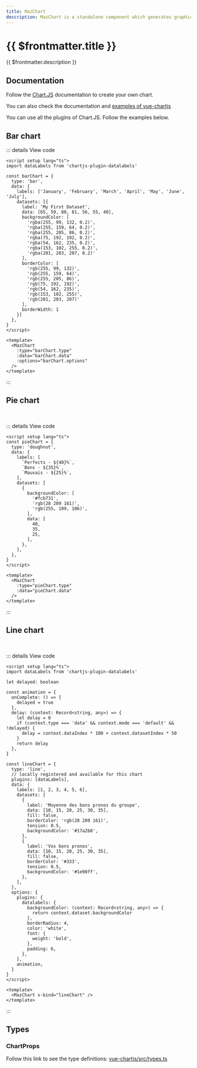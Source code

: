 ```yaml
---
title: MazChart
description: MazChart is a standalone component which generates graphics & charts with chart.js
---
```


# {{ $frontmatter.title }}

{{ $frontmatter.description }}

## Documentation

Follow the [Chart.JS](https://www.chartjs.org/docs/latest/) documentation to create your own chart.

You can also check the documentation and [examples of vue-chartjs](https://vue-chartjs.org/examples/)

You can use all the plugins of Chart.JS. Follow the examples below.

## Bar chart

<MazChart
  v-bind="{ ...barChart }"
/>

::: details View code

```vue
<script setup lang="ts">
import dataLabels from 'chartjs-plugin-datalabels'

const barChart = {
  type: 'bar',
  data: {
    labels: ['January', 'February', 'March', 'April', 'May', 'June', 'July'],
    datasets: [{
      label: 'My First Dataset',
      data: [65, 59, 80, 81, 56, 55, 40],
      backgroundColor: [
        'rgba(255, 99, 132, 0.2)',
        'rgba(255, 159, 64, 0.2)',
        'rgba(255, 205, 86, 0.2)',
        'rgba(75, 192, 192, 0.2)',
        'rgba(54, 162, 235, 0.2)',
        'rgba(153, 102, 255, 0.2)',
        'rgba(201, 203, 207, 0.2)'
      ],
      borderColor: [
        'rgb(255, 99, 132)',
        'rgb(255, 159, 64)',
        'rgb(255, 205, 86)',
        'rgb(75, 192, 192)',
        'rgb(54, 162, 235)',
        'rgb(153, 102, 255)',
        'rgb(201, 203, 207)'
      ],
      borderWidth: 1
    }]
  },
}
</script>

<template>
  <MazChart
    :type="barChart.type"
    :data="barChart.data"
    :options="barChart.options"
  />
</template>
```

:::

## Pie chart

<br/>

<MazChart
  :type="pieChart.type"
  :data="pieChart.data"
  :options="pieChart.options"
/>

::: details View code

```vue
<script setup lang="ts">
const pieChart = {
  type: 'doughnut',
  data: {
    labels: [
      `Perfects - ${40}%`,
      `Bons - ${35}%`,
      `Mauvais - ${25}%`,
    ],
    datasets: [
      {
        backgroundColor: [
          '#fcb731',
          'rgb(28 209 161)',
          'rgb(255, 109, 106)',
        ],
        data: [
          40,
          35,
          25,
        ],
      },
    ],
  },
}
</script>

<template>
  <MazChart
    :type="pieChart.type"
    :data="pieChart.data"
  />
</template>
```

:::

## Line chart

<br/>

<MazChart v-bind="lineChart" />

::: details View code

```vue
<script setup lang="ts">
import dataLabels from 'chartjs-plugin-datalabels'

let delayed: boolean

const animation = {
  onComplete: () => {
    delayed = true
  },
  delay: (context: Record<string, any>) => {
    let delay = 0
    if (context.type === 'data' && context.mode === 'default' && !delayed) {
      delay = context.dataIndex * 100 + context.datasetIndex * 50
    }
    return delay
  },
}

const lineChart = {
  type: 'line',
  // locally registered and available for this chart
  plugins: [dataLabels],
  data: {
    labels: [1, 2, 3, 4, 5, 6],
    datasets: [
      {
        label: 'Moyenne des bons pronos du groupe',
        data: [10, 15, 20, 25, 30, 35],
        fill: false,
        borderColor: 'rgb(28 209 161)',
        tension: 0.5,
        backgroundColor: '#17a2b8',
      },
      {
        label: 'Vos bons pronos',
        data: [10, 15, 20, 25, 30, 35],
        fill: false,
        borderColor: '#333',
        tension: 0.5,
        backgroundColor: '#1e90ff',
      },
    ],
  },
  options: {
    plugins: {
      datalabels: {
        backgroundColor: (context: Record<string, any>) => {
          return context.dataset.backgroundColor
        },
        borderRadius: 4,
        color: 'white',
        font: {
          weight: 'bold',
        },
        padding: 6,
      },
    },
    animation,
  }
}
</script>

<template>
  <MazChart v-bind="lineChart" />
</template>
```

:::

<script setup lang="ts">
  import dataLabels from 'chartjs-plugin-datalabels'

  let delayed: boolean

  const animation = {
    onComplete: () => {
      delayed = true
    },
    delay: (context: Record<string, any>) => {
      let delay = 0
      if (context.type === 'data' && context.mode === 'default' && !delayed) {
        delay = context.dataIndex *100 + context.datasetIndex* 50
      }
      return delay
    },
  }

  const pieChart = {
    type: 'doughnut',
    data: {
      labels: [
        `Perfects - ${40}%`,
        `Bons - ${35}%`,
        `Mauvais - ${25}%`,
      ],
      datasets: [
        {
          backgroundColor: [
            '#fcb731',
            'rgb(28 209 161)',
            'rgb(255, 109, 106)',
          ],
          data: [
            40,
            35,
            25,
          ],
        },
      ],
    },
  }

  const lineChart = {
    type: 'line',
    // locally registered and available for this chart
    plugins: [dataLabels],
    data: {
      labels: [1, 2, 3, 4, 5, 6],
      datasets: [
        {
          label: 'Moyenne des bons pronos du groupe',
          data: [10, 15, 20, 25, 30, 35],
          fill: false,
          borderColor: 'rgb(28 209 161)',
          tension: 0.5,
          backgroundColor: '#17a2b8',
        },
        {
          label: 'Vos bons pronos',
          data: [20, 15, 15, 30, 22, 40],
          fill: false,
          borderColor: '#333',
          tension: 0.5,
          backgroundColor: '#1e90ff',
        },
      ],
    },
    options: {
      plugins: {
        datalabels: {
          backgroundColor: (context: Record<string, any>) => {
            return context.dataset.backgroundColor
          },
          borderRadius: 4,
          color: 'white',
          font: {
            weight: 'bold',
          },
          padding: 6,
        },
      },
      animation,
    }
  }

  const barChart = {
    type: 'bar',
    data: {
      labels: ['January', 'February', 'March', 'April', 'May', 'June', 'July'],
      datasets: [{
        label: 'My First Dataset',
        data: [65, 59, 80, 81, 56, 55, 40],
        backgroundColor: [
          'rgba(255, 99, 132, 0.2)',
          'rgba(255, 159, 64, 0.2)',
          'rgba(255, 205, 86, 0.2)',
          'rgba(75, 192, 192, 0.2)',
          'rgba(54, 162, 235, 0.2)',
          'rgba(153, 102, 255, 0.2)',
          'rgba(201, 203, 207, 0.2)'
        ],
        borderColor: [
          'rgb(255, 99, 132)',
          'rgb(255, 159, 64)',
          'rgb(255, 205, 86)',
          'rgb(75, 192, 192)',
          'rgb(54, 162, 235)',
          'rgb(153, 102, 255)',
          'rgb(201, 203, 207)'
        ],
        borderWidth: 1
      }]
    },
  }
</script>

<!--@include: ./../../.vitepress/generated-docs/maz-chart.doc.md-->

## Types

### ChartProps

Follow this link to see the type definitions: [vue-chartjs/src/types.ts](https://github.com/apertureless/vue-chartjs/blob/main/src/types.ts#L12)
